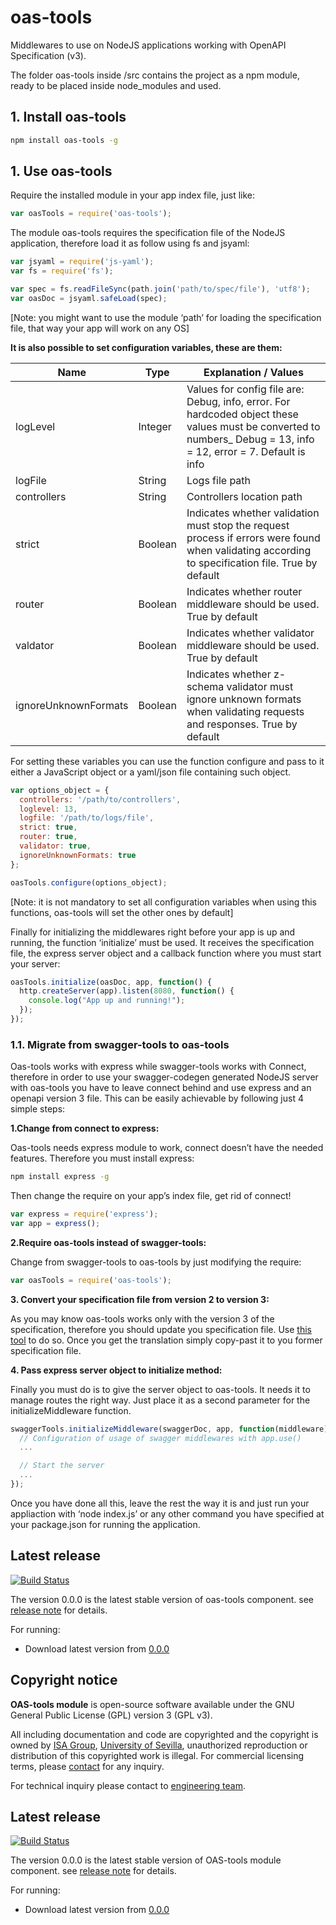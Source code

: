 # oas-tools

Middlewares to use on NodeJS applications working with OpenAPI Specification (v3).

The folder oas-tools inside /src contains the project as a npm module, ready to be placed inside node_modules and used.

## 1. Install oas-tools
```bash
npm install oas-tools -g
```

## 1. Use oas-tools

Require the installed module in your app index file, just like:

```javascript
var oasTools = require('oas-tools');
```

The module oas-tools requires the specification file of the NodeJS application, therefore load it as follow using fs and jsyaml:

```javascript
var jsyaml = require('js-yaml');
var fs = require('fs');

var spec = fs.readFileSync(path.join('path/to/spec/file'), 'utf8');
var oasDoc = jsyaml.safeLoad(spec);
```

[Note: you might want to use the module ‘path’ for loading the specification file, that way your app will work on any OS]


__It is also possible to set configuration variables, these are them:__

| Name	| Type	| Explanation / Values |
| ------------- | ------------- | ------------- |
|logLevel | Integer | Values for config file are: Debug, info, error. For hardcoded object these values must be converted to numbers_ Debug = 13, info = 12, error = 7. Default is info |
|logFile | String | Logs file path |
|controllers | String | Controllers location path |
|strict	| Boolean | Indicates whether validation must stop the request process if errors were found when validating according to specification file. True by default |
|router	| Boolean | Indicates whether router middleware should be used. True by default |
|valdator | Boolean | Indicates whether validator middleware should be used. True by default |
|ignoreUnknownFormats | Boolean	| Indicates whether z-schema validator must ignore unknown formats when validating requests and responses. True by default |

For setting these variables you can use the function configure and pass to it either a JavaScript object or a yaml/json file containing such object.

```javascript
var options_object = {
  controllers: '/path/to/controllers',
  loglevel: 13,
  logfile: '/path/to/logs/file',
  strict: true,
  router: true,
  validator: true,
  ignoreUnknownFormats: true
};

oasTools.configure(options_object);
```

[Note: it is not mandatory to set all configuration variables when using this functions, oas-tools will set the other ones by default]


Finally for initializing the middlewares right before your app is up and running, the function ‘initialize’ must be used. It receives the specification file, the express server object and a callback function where you must start your server:

```javascript
oasTools.initialize(oasDoc, app, function() {
  http.createServer(app).listen(8080, function() {
    console.log("App up and running!");
  });
});
```

### 1.1. Migrate from swagger-tools to oas-tools

Oas-tools works with express while swagger-tools works with Connect, therefore in order to use your swagger-codegen generated NodeJS server with oas-tools you have to leave connect behind and use express and an openapi version 3 file. This can be easily achievable by following just 4 simple steps:


__1.Change from connect to express:__

Oas-tools needs express module to work, connect doesn’t have the needed features.
Therefore you must install express:

```bash
npm install express -g
```

Then change the require on your app’s index file, get rid of connect!

```javascript
var express = require('express');
var app = express();
```


__2.Require oas-tools instead of swagger-tools:__

Change from swagger-tools to oas-tools by just modifying the require:

```javascript
var oasTools = require('oas-tools');
```


 __3.	Convert your specification file from version 2 to version 3:__

As you may know oas-tools works only with the version 3 of the specification, therefore you should update you specification file.
Use [this tool](https://mermade.org.uk/openapi-converter) to do so. Once you get the translation simply copy-past it to you former specification file.



 __4.	Pass express server object to initialize method:__

Finally you must do is to give the server object to oas-tools. It needs it to manage routes the right way. Just place it as a second parameter for the initializeMiddleware function.

```javascript
swaggerTools.initializeMiddleware(swaggerDoc, app, function(middleware) {
  // Configuration of usage of swagger middlewares with app.use()
  ...

  // Start the server
  ...
});
```

Once you have done all this, leave the rest the way it is and just run your appliaction with ‘node index.js’ or any other command you have specified at your package.json for running the application.




## Latest release

[![Build Status](https://travis-ci.org/isa-group/project-template-nodejs.svg?branch=master)](https://travis-ci.org/http://github.com/isa-group/project-template-nodejs)

The version 0.0.0 is the latest stable version of oas-tools component.
see [release note](http://github.com/isa-group/oas-tools/releases/tag/0.0.0) for details.

For running:

- Download latest version from [0.0.0](http://github.com/isa-group/oas-tools/releases/tag/0.0.0)
## Copyright notice

**OAS-tools module** is open-source software available under the GNU General Public License (GPL) version 3 (GPL v3).

All including documentation and code are copyrighted and the copyright is owned by [ISA Group](http://www.isa.us.es),
[University of Sevilla](http://www.us.es), unauthorized reproduction or distribution of this copyrighted work is illegal.
For commercial licensing terms, please [contact](./extra/contact.md) for any inquiry.

For technical inquiry please contact to [engineering team](./extra/about.md).

## Latest release

[![Build Status](https://travis-ci.org/https://github.com/isa-group/oas-tools.svg?branch=master)](https://travis-ci.org/https://github.com/isa-group/oas-tools)

The version 0.0.0 is the latest stable version of OAS-tools module component.
see [release note](https://github.com/isa-group/oas-tools/releases/tag/0.0.0) for details.

For running:

- Download latest version from [0.0.0](https://github.com/isa-group/oas-tools/releases/tag/0.0.0)
